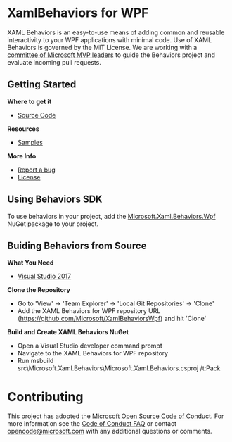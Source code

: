 # XamlBehaviors for WPF

XAML Behaviors is an easy-to-use means of adding common and reusable interactivity to your WPF applications with minimal code. Use of XAML Behaviors is governed by the MIT License. We are working with a [committee of Microsoft MVP leaders](https://github.com/Microsoft/XamlBehaviorsWpf/wiki/About-the-Team) to guide the Behaviors project and evaluate incoming pull requests.

Getting Started
-------------------
**Where to get it**
 - [Source Code](https://github.com/Microsoft/XamlBehaviorsWpf)

**Resources**
 - [Samples](https://github.com/Microsoft/XamlBehaviorsWpf/tree/master/samples)

**More Info**
 - [Report a bug](https://github.com/Microsoft/XamlBehaviorsWpf/issues)
 - [License](https://opensource.org/licenses/MIT)

Using Behaviors SDK
-------------------
To use behaviors in your project, add the [Microsoft.Xaml.Behaviors.Wpf](https://www.nuget.org/packages/Microsoft.Xaml.Behaviors.Wpf) NuGet package to your project.

Buiding Behaviors from Source
------------------------------
**What You Need**
 - [Visual Studio 2017](https://www.visualstudio.com/features/windows-apps-games-vs)

**Clone the Repository**
 - Go to 'View' -> 'Team Explorer' -> 'Local Git Repositories' -> 'Clone'
 - Add the XAML Behaviors for WPF repository URL (https://github.com/Microsoft/XamlBehaviorsWpf) and hit 'Clone'

**Build and Create XAML Behaviors NuGet**
 - Open a Visual Studio developer command prompt
 - Navigate to the XAML Behaviors for WPF repository
 - Run msbuild src\Microsoft.Xaml.Behaviors\Microsoft.Xaml.Behaviors.csproj /t:Pack

# Contributing

This project has adopted the [Microsoft Open Source Code of Conduct](https://opensource.microsoft.com/codeofconduct/). For more information see the [Code of Conduct FAQ](https://opensource.microsoft.com/codeofconduct/faq/) or contact [opencode@microsoft.com](mailto:opencode@microsoft.com) with any additional questions or comments.
